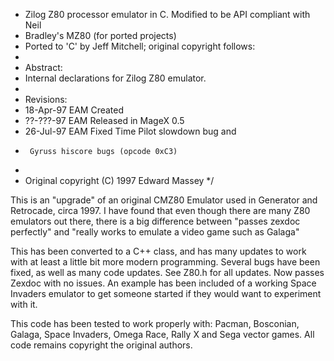 * Zilog Z80 processor emulator in C. Modified to be API compliant with Neil
 * Bradley's MZ80 (for ported projects)
 * Ported to 'C' by Jeff Mitchell; original copyright follows:
 *
 * Abstract:
 *   Internal declarations for Zilog Z80 emulator.
 *
 * Revisions:
 *   18-Apr-97 EAM Created
 *   ??-???-97 EAM Released in MageX 0.5
 *   26-Jul-97 EAM Fixed Time Pilot slowdown bug and
 *      Gyruss hiscore bugs (opcode 0xC3)
 *
 * Original copyright (C) 1997 Edward Massey
 */

This is an "upgrade" of an original CMZ80 Emulator used in Generator and Retrocade, circa 1997. 
I have found that even though there are many Z80 emulators out there, there is a big difference between "passes zexdoc perfectly" and "really works to emulate a video game such as Galaga" 

This has been converted to a C++ class, and has many updates to work with at least a little bit more modern programming. Several bugs have been fixed, as well as many code updates. See Z80.h for all updates. Now passes Zexdoc with no issues.
An example has been included of a working Space Invaders emulator to get someone started if they would want to experiment with it.

This code has been tested to work properly with:
Pacman, Bosconian, Galaga, Space Invaders, Omega Race, Rally X and Sega vector games.
All code remains copyright the original authors.
